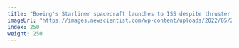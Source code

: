 ```yaml
---
title: "Boeing's Starliner spacecraft launches to ISS despite thruster issue"
imageUrl: "https://images.newscientist.com/wp-content/uploads/2022/05/20111722/SEI_105106641.jpg?width=600"
index: 250
weight: 250
---
```

